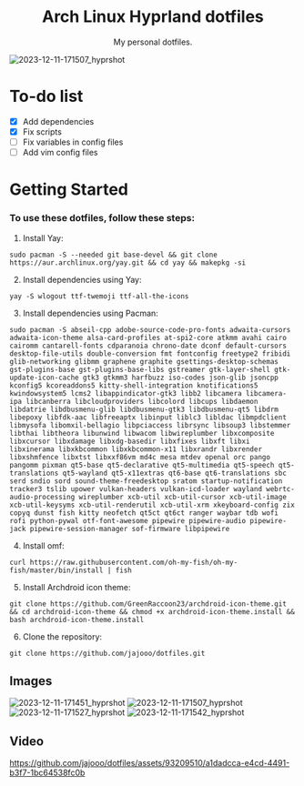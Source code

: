 <h1 align="center">Arch Linux Hyprland dotfiles</h1>

<p align="center">My personal dotfiles.</p>

![2023-12-11-171507_hyprshot](https://github.com/jajooo/dotfiles/assets/93209510/b1cf3e7d-5e2b-46d2-ac5f-67ba2fa52344)

# To-do list
- [x] Add dependencies
- [x] Fix scripts
- [ ] Fix variables in config files
- [ ] Add vim config files

# Getting Started

### To use these dotfiles, follow these steps:

1. Install Yay:

```
sudo pacman -S --needed git base-devel && git clone https://aur.archlinux.org/yay.git && cd yay && makepkg -si
```

2. Install dependencies using Yay:

```
yay -S wlogout ttf-twemoji ttf-all-the-icons
```

3. Install dependencies using Pacman:

```
sudo pacman -S abseil-cpp adobe-source-code-pro-fonts adwaita-cursors adwaita-icon-theme alsa-card-profiles at-spi2-core atkmm avahi cairo cairomm cantarell-fonts cdparanoia chrono-date dconf default-cursors desktop-file-utils double-conversion fmt fontconfig freetype2 fribidi glib-networking glibmm graphene graphite gsettings-desktop-schemas gst-plugins-base gst-plugins-base-libs gstreamer gtk-layer-shell gtk-update-icon-cache gtk3 gtkmm3 harfbuzz iso-codes json-glib jsoncpp kconfig5 kcoreaddons5 kitty-shell-integration knotifications5 kwindowsystem5 lcms2 libappindicator-gtk3 libb2 libcamera libcamera-ipa libcanberra libcloudproviders libcolord libcups libdaemon libdatrie libdbusmenu-glib libdbusmenu-gtk3 libdbusmenu-qt5 libdrm libepoxy libfdk-aac libfreeaptx libinput liblc3 libldac libmpdclient libmysofa libomxil-bellagio libpciaccess librsync libsoup3 libstemmer libthai libtheora libunwind libwacom libwireplumber libxcomposite libxcursor libxdamage libxdg-basedir libxfixes libxft libxi libxinerama libxkbcommon libxkbcommon-x11 libxrandr libxrender libxshmfence libxtst libxxf86vm md4c mesa mtdev openal orc pango pangomm pixman qt5-base qt5-declarative qt5-multimedia qt5-speech qt5-translations qt5-wayland qt5-x11extras qt6-base qt6-translations sbc serd sndio sord sound-theme-freedesktop sratom startup-notification tracker3 tslib upower vulkan-headers vulkan-icd-loader wayland webrtc-audio-processing wireplumber xcb-util xcb-util-cursor xcb-util-image xcb-util-keysyms xcb-util-renderutil xcb-util-xrm xkeyboard-config zix copyq dunst fish kitty neofetch qt5ct qt6ct ranger waybar tdb wofi rofi python-pywal otf-font-awesome pipewire pipewire-audio pipewire-jack pipewire-session-manager sof-firmware libpipewire
```

4. Install omf:

```
curl https://raw.githubusercontent.com/oh-my-fish/oh-my-fish/master/bin/install | fish
```

5. Install Archdroid icon theme:

```
git clone https://github.com/GreenRaccoon23/archdroid-icon-theme.git && cd archdroid-icon-theme && chmod +x archdroid-icon-theme.install && bash archdroid-icon-theme.install
```

6. Clone the repository:

```
git clone https://github.com/jajooo/dotfiles.git
```

## Images

![2023-12-11-171451_hyprshot](https://github.com/jajooo/dotfiles/assets/93209510/aac7a046-1f0c-4f3b-b6fb-9624a21b9bd6)
![2023-12-11-171507_hyprshot](https://github.com/jajooo/dotfiles/assets/93209510/b1cf3e7d-5e2b-46d2-ac5f-67ba2fa52344)
![2023-12-11-171527_hyprshot](https://github.com/jajooo/dotfiles/assets/93209510/ef1dd674-b49d-4c36-8df7-3671ceb47601)
![2023-12-11-171542_hyprshot](https://github.com/jajooo/dotfiles/assets/93209510/b1f1f130-f9c8-4eca-9982-f39ce299dae2)


## Video

https://github.com/jajooo/dotfiles/assets/93209510/a1dadcca-e4cd-4491-b3f7-1bc64538fc0b

